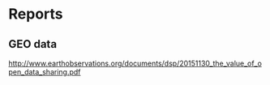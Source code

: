 # Reports 

## GEO data
http://www.earthobservations.org/documents/dsp/20151130_the_value_of_open_data_sharing.pdf
